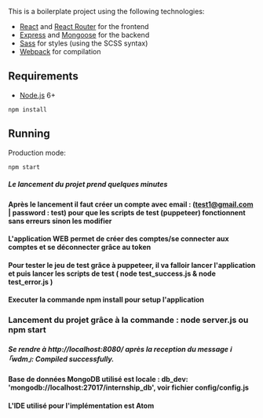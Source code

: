 
This is a boilerplate project using the following technologies:
- [React](https://facebook.github.io/react/) and [React Router](https://reacttraining.com/react-router/) for the frontend
- [Express](http://expressjs.com/) and [Mongoose](http://mongoosejs.com/) for the backend
- [Sass](http://sass-lang.com/) for styles (using the SCSS syntax)
- [Webpack](https://webpack.github.io/) for compilation


## Requirements

- [Node.js](https://nodejs.org/en/) 6+

```shell
npm install
```


## Running


Production mode:

```shell
npm start
```


##### Le lancement du projet prend quelques minutes ########

#### Après le lancement il faut créer un compte avec email : (test1@gmail.com | password : test) pour que les scripts de test (puppeteer) fonctionnent sans erreurs sinon les modifier ####   

#### L'application WEB permet de créer des comptes/se connecter aux comptes et se déconnecter grâce au token #######

#### Pour tester le jeu de test grâce à puppeteer, il va falloir lancer l'application et puis lancer les scripts de test ( node test_success.js & node test_error.js ) #####

#### Executer la commande npm install pour setup l'application ######


### Lancement du projet grâce à la commande : node server.js ou npm start ####


##### Se rendre à http://localhost:8080/ après la reception du message ℹ ｢wdm｣: Compiled successfully. #####



#### Base de données MongoDB utilisé est locale :   db_dev: 'mongodb://localhost:27017/internship_db', voir fichier config/config.js ######


#### L'IDE utilisé pour l'implémentation est Atom #####




